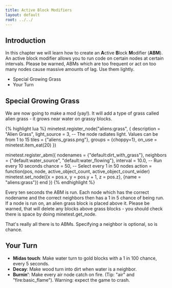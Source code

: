 ```yaml
---
title: Active Block Modifiers
layout: default
root: ../../
---
```


## Introduction

In this chapter we will learn how to create an **A**ctive **B**lock **M**odifier (**ABM**).
An active block modifier allows you to run code on certain nodes at certain
intervals.
Please be warned, ABMs which are too frequent or act on too many nodes cause
massive amounts of lag. Use them lightly.

* Special Growing Grass
* Your Turn

## Special Growing Grass

We are now going to make a mod (yay!).
It will add a type of grass called alien grass - it grows near water on grassy
blocks.

{% highlight lua %}
minetest.register_node("aliens:grass", {
	description = "Alien Grass",
	light_source = 3, -- The node radiates light. Values can be from 1 to 15
	tiles = {"aliens_grass.png"},
	groups = {choppy=1},
	on_use = minetest.item_eat(20)
})

minetest.register_abm({
	nodenames = {"default:dirt_with_grass"},
	neighbors = {"default:water_source", "default:water_flowing"},
	interval = 10.0, -- Run every 10 seconds
	chance = 50, -- Select every 1 in 50 nodes
	action = function(pos, node, active_object_count, active_object_count_wider)
		minetest.set_node({x = pos.x, y = pos.y + 1, z = pos.z}, {name = "aliens:grass"})
	end
})
{% endhighlight %}

Every ten seconds the ABM is run. Each node which has the correct nodename and
the correct neighbors then has a 1 in 5 chance of being run. If  a node is run on,
an alien grass block is placed above it. Please be warned, that will delete any
blocks above grass blocks - you should check there is space by doing minetest.get_node.

That's really all there is to ABMs. Specifying a neighbor is optional, so is chance.

## Your Turn

* **Midas touch**: Make water turn to gold blocks with a 1 in 100 chance, every 5 seconds.
* **Decay**: Make wood turn into dirt when water is a neighbor.
* **Burnin'**: Make every air node catch on fire. (Tip: "air" and "fire:basic_flame").
  Warning: expect the game to crash.
